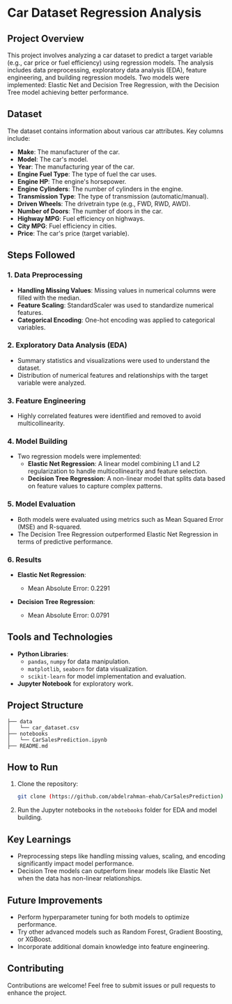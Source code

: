 # Car Dataset Regression Analysis

## Project Overview
This project involves analyzing a car dataset to predict a target variable (e.g., car price or fuel efficiency) using regression models. The analysis includes data preprocessing, exploratory data analysis (EDA), feature engineering, and building regression models. Two models were implemented: Elastic Net and Decision Tree Regression, with the Decision Tree model achieving better performance.

## Dataset
The dataset contains information about various car attributes. Key columns include:
- **Make**: The manufacturer of the car.
- **Model**: The car's model.
- **Year**: The manufacturing year of the car.
- **Engine Fuel Type**: The type of fuel the car uses.
- **Engine HP**: The engine's horsepower.
- **Engine Cylinders**: The number of cylinders in the engine.
- **Transmission Type**: The type of transmission (automatic/manual).
- **Driven Wheels**: The drivetrain type (e.g., FWD, RWD, AWD).
- **Number of Doors**: The number of doors in the car.
- **Highway MPG**: Fuel efficiency on highways.
- **City MPG**: Fuel efficiency in cities.
- **Price**: The car's price (target variable).

## Steps Followed

### 1. Data Preprocessing
- **Handling Missing Values**: Missing values in numerical columns were filled with the median.
- **Feature Scaling**: StandardScaler was used to standardize numerical features.
- **Categorical Encoding**: One-hot encoding was applied to categorical variables.

### 2. Exploratory Data Analysis (EDA)
- Summary statistics and visualizations were used to understand the dataset.
- Distribution of numerical features and relationships with the target variable were analyzed.

### 3. Feature Engineering
- Highly correlated features were identified and removed to avoid multicollinearity.
  

### 4. Model Building
- Two regression models were implemented:
  - **Elastic Net Regression**: A linear model combining L1 and L2 regularization to handle multicollinearity and feature selection.
  - **Decision Tree Regression**: A non-linear model that splits data based on feature values to capture complex patterns.

### 5. Model Evaluation
- Both models were evaluated using metrics such as Mean Squared Error (MSE) and R-squared.
- The Decision Tree Regression outperformed Elastic Net Regression in terms of predictive performance.

### 6. Results
- **Elastic Net Regression**:
  - Mean Absolute Error: 0.2291

- **Decision Tree Regression**:
  - Mean Absolute Error: 0.0791

## Tools and Technologies
- **Python Libraries**:
  - `pandas`, `numpy` for data manipulation.
  - `matplotlib`, `seaborn` for data visualization.
  - `scikit-learn` for model implementation and evaluation.
- **Jupyter Notebook** for exploratory work.

## Project Structure
```
├── data
│   └── car_dataset.csv
├── notebooks
│   └── CarSalesPrediction.ipynb
├── README.md
```

## How to Run
1. Clone the repository:
   ```bash
   git clone (https://github.com/abdelrahman-ehab/CarSalesPrediction)
   ```

3. Run the Jupyter notebooks in the `notebooks` folder for EDA and model building.

## Key Learnings
- Preprocessing steps like handling missing values, scaling, and encoding significantly impact model performance.
- Decision Tree models can outperform linear models like Elastic Net when the data has non-linear relationships.

## Future Improvements
- Perform hyperparameter tuning for both models to optimize performance.
- Try other advanced models such as Random Forest, Gradient Boosting, or XGBoost.
- Incorporate additional domain knowledge into feature engineering.

## Contributing
Contributions are welcome! Feel free to submit issues or pull requests to enhance the project.




